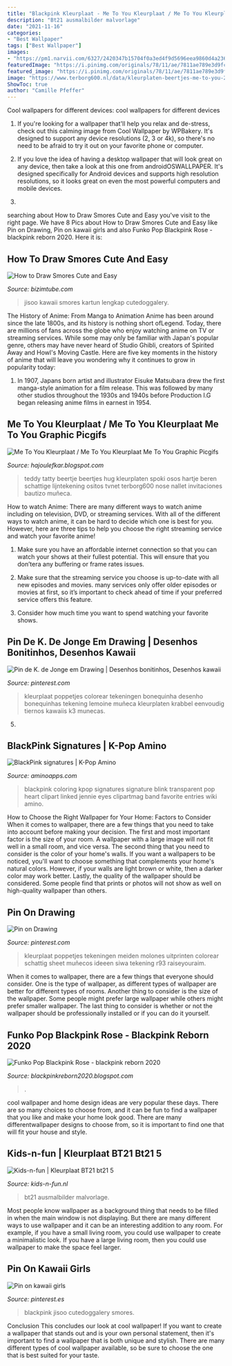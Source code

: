 ```yaml
---
title: "Blackpink Kleurplaat - Me To You Kleurplaat / Me To You Kleurplaat Me To You Graphic Picgifs"
description: "Bt21 ausmalbilder malvorlage"
date: "2021-11-16"
categories:
- "Best Wallpaper"
tags: ["Best Wallpaper"]
images:
- "https://pm1.narvii.com/6327/2420347b15704f0a3ed4f9d5696eea9860d4a236_hq.jpg"
featuredImage: "https://i.pinimg.com/originals/78/11/ae/7811ae789e3d9fcffb030ab65997952b.jpg"
featured_image: "https://i.pinimg.com/originals/78/11/ae/7811ae789e3d9fcffb030ab65997952b.jpg"
image: "https://www.terborg600.nl/data/kleurplaten-beertjes-me-to-you-2.jpg"
ShowToc: true
author: "Camille Pfeffer"
---
```



Cool wallpapers for different devices:
cool wallpapers for different devices 

1. If you're looking for a wallpaper that'll help you relax and de-stress, check out this calming image from Cool Wallpaper by WPBakery. It's designed to support any device resolutions (2, 3 or 4k), so there's no need to be afraid to try it out on your favorite phone or computer.

2. If you love the idea of having a desktop wallpaper that will look great on any device, then take a look at this one from androidOSWALLPAPER. It's designed specifically for Android devices and supports high resolution resolutions, so it looks great on even the most powerful computers and mobile devices.

3.

	

		
searching about How to Draw Smores Cute and Easy you've visit to the right page. We have 8 Pics about How to Draw Smores Cute and Easy like Pin on Drawing, Pin on kawaii girls and also Funko Pop Blackpink Rose - blackpink reborn 2020. Here it is:
		
    
## How To Draw Smores Cute And Easy

<img loading=lazy src="https://bizimtube.com/wp-content/uploads/2019/11/how-to-draw-jisoo-blackpink-kpop.jpg" onerror="this.onerror=null;this.src='https://tse3.mm.bing.net/th?id=OIP.eBGueJ49n8_7Awq2WZeVKwHaEK&amp;pid=15.1';" alt="How to Draw Smores Cute and Easy">

_Source: bizimtube.com_

>jisoo kawaii smores kartun lengkap cutedoggalery. 

	

The History of Anime: From Manga to Animation
Anime has been around since the late 1800s, and its history is nothing short ofLegend. Today, there are millions of fans across the globe who enjoy watching anime on TV or streaming services. While some may only be familiar with Japan's popular genre, others may have never heard of Studio Ghibli, creators of Spirited Away and Howl's Moving Castle. Here are five key moments in the history of anime that will leave you wondering why it continues to grow in popularity today:
1) In 1907, Japans born artist and illustrator Eisuke Matsubara drew the first manga-style animation for a film release. This was followed by many other studios throughout the 1930s and 1940s before Production I.G began releasing anime films in earnest in 1954.

    
## Me To You Kleurplaat / Me To You Kleurplaat Me To You Graphic Picgifs

<img loading=lazy src="https://www.terborg600.nl/data/kleurplaten-beertjes-me-to-you-2.jpg" onerror="this.onerror=null;this.src='https://tse3.mm.bing.net/th?id=OIP.wn-Vt4WpQMM6_kjR9s2ZGAAAAA&amp;pid=15.1';" alt="Me To You Kleurplaat / Me To You Kleurplaat Me To You Graphic Picgifs">

_Source: hajoulefkar.blogspot.com_

>teddy tatty beertje beertjes hug kleurplaten spoki osos hartje beren schattige lijntekening ositos tvnet terborg600 nose nallet invitaciones bautizo muñeca. 

	

How to watch Anime: There are many different ways to watch anime including on television, DVD, or streaming services.
With all of the different ways to watch anime, it can be hard to decide which one is best for you. However, here are three tips to help you choose the right streaming service and watch your favorite anime!
1. Make sure you have an affordable internet connection so that you can watch your shows at their fullest potential. This will ensure that you don’tera any buffering or frame rates issues.

2. Make sure that the streaming service you choose is up-to-date with all new episodes and movies. many services only offer older episodes or movies at first, so it’s important to check ahead of time if your preferred service offers this feature.

3. Consider how much time you want to spend watching your favorite shows.

    
## Pin De K. De Jonge Em Drawing | Desenhos Bonitinhos, Desenhos Kawaii

<img loading=lazy src="https://i.pinimg.com/originals/c3/09/48/c30948fe3bd99989d12d57e614979765.jpg" onerror="this.onerror=null;this.src='https://tse3.mm.bing.net/th?id=OIP.5tKWNe4Ps2C7tHSSmBPafwHaKs&amp;pid=15.1';" alt="Pin de K. de Jonge em Drawing | Desenhos bonitinhos, Desenhos kawaii">

_Source: pinterest.com_

>kleurplaat poppetjes colorear tekeningen bonequinha desenho bonequinhas tekening lemoine muñeca kleurplaten krabbel eenvoudig tiernos kawaiis k3 munecas. 

	

5.

    
## BlackPink Signatures | K-Pop Amino

<img loading=lazy src="https://pm1.narvii.com/6327/2420347b15704f0a3ed4f9d5696eea9860d4a236_hq.jpg" onerror="this.onerror=null;this.src='https://tse1.mm.bing.net/th?id=OIP.EGmwrQoLxv3bFyM2mDbXMQHaHa&amp;pid=15.1';" alt="BlackPink signatures | K-Pop Amino">

_Source: aminoapps.com_

>blackpink coloring kpop signatures signature blink transparent pop heart clipart linked jennie eyes clipartmag band favorite entries wiki amino. 

	

How to Choose the Right Wallpaper for Your Home: Factors to Consider
When it comes to wallpaper, there are a few things that you need to take into account before making your decision. The first and most important factor is the size of your room. A wallpaper with a large image will not fit well in a small room, and vice versa. 
The second thing that you need to consider is the color of your home's walls. If you want a wallpapers to be noticed, you'll want to choose something that complements your home's natural colors. However, if your walls are light brown or white, then a darker color may work better. 
Lastly, the quality of the wallpaper should be considered. Some people find that prints or photos will not show as well on high-quality wallpaper than others.

    
## Pin On Drawing

<img loading=lazy src="https://i.pinimg.com/736x/4e/48/c0/4e48c00ba45aaa6b899cb159466d8078.jpg" onerror="this.onerror=null;this.src='https://tse2.mm.bing.net/th?id=OIP.U3_6e6AoVTXNVLgjpv7jLwHaQF&amp;pid=15.1';" alt="Pin on Drawing">

_Source: pinterest.com_

>kleurplaat poppetjes tekeningen meiden molones uitprinten colorear schattig sheet muñecos ideeen siwa tekening r93 raiseyouraim. 

	

When it comes to wallpaper, there are a few things that everyone should consider. One is the type of wallpaper, as different types of wallpaper are better for different types of rooms. Another thing to consider is the size of the wallpaper. Some people might prefer large wallpaper while others might prefer smaller wallpaper. The last thing to consider is whether or not the wallpaper should be professionally installed or if you can do it yourself.

    
## Funko Pop Blackpink Rose - Blackpink Reborn 2020

<img loading=lazy src="https://i.pinimg.com/originals/71/37/ec/7137ec510c6eb30bc17b64332956e3f5.jpg" onerror="this.onerror=null;this.src='https://tse2.mm.bing.net/th?id=OIP.EMwfwV6qirTq7VNIUPkB0QHaHa&amp;pid=15.1';" alt="Funko Pop Blackpink Rose - blackpink reborn 2020">

_Source: blackpinkreborn2020.blogspot.com_

>. 

	

cool wallpaper and home design ideas are very popular these days. There are so many choices to choose from, and it can be fun to find a wallpaper that you like and make your home look good. There are many differentwallpaper designs to choose from, so it is important to find one that will fit your house and style.

    
## Kids-n-fun | Kleurplaat BT21 Bt21 5

<img loading=lazy src="http://www.kids-n-fun.nl/kleurplaatjes/bt21/bt21-5.jpg" onerror="this.onerror=null;this.src='https://tse2.mm.bing.net/th?id=OIP.r8ndgfRVwtu8iSngk4PI0AHaJ9&amp;pid=15.1';" alt="Kids-n-fun | Kleurplaat BT21 bt21 5">

_Source: kids-n-fun.nl_

>bt21 ausmalbilder malvorlage. 

	

Most people know wallpaper as a background thing that needs to be filled in when the main window is not displaying. But there are many different ways to use wallpaper and it can be an interesting addition to any room. For example, if you have a small living room, you could use wallpaper to create a minimalistic look. If you have a large living room, then you could use wallpaper to make the space feel larger.

    
## Pin On Kawaii Girls

<img loading=lazy src="https://i.pinimg.com/originals/78/11/ae/7811ae789e3d9fcffb030ab65997952b.jpg" onerror="this.onerror=null;this.src='https://tse1.mm.bing.net/th?id=OIP.HpsTxFKzBYITBusuJnZDUgHaEK&amp;pid=15.1';" alt="Pin on kawaii girls">

_Source: pinterest.es_

>blackpink jisoo cutedoggalery smores. 

	

Conclusion
This concludes our look at cool wallpaper! If you want to create a wallpaper that stands out and is your own personal statement, then it's important to find a wallpaper that is both unique and stylish. There are many different types of cool wallpaper available, so be sure to choose the one that is best suited for your taste.


